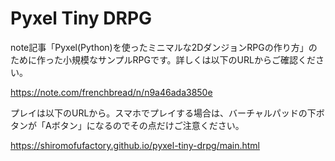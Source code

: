 # Pyxel Tiny DRPG

note記事「Pyxel(Python)を使ったミニマルな2DダンジョンRPGの作り方」のために作った小規模なサンプルRPGです。詳しくは以下のURLからご確認ください。

https://note.com/frenchbread/n/n9a46ada3850e

プレイは以下のURLから。スマホでプレイする場合は、バーチャルパッドの下ボタンが「Aボタン」になるのでその点だけご注意ください。

https://shiromofufactory.github.io/pyxel-tiny-drpg/main.html
